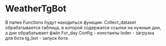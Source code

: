 # WeatherTgBot
В папке Functions будут находиться функции.
Collect_dataset обрабатывается таблица, в которой содержатся ссылки на нужные дни, а дни обрабатывает файл For_day
Config - константы
loder - загрузка для бота
tg_bot - запуск бота
